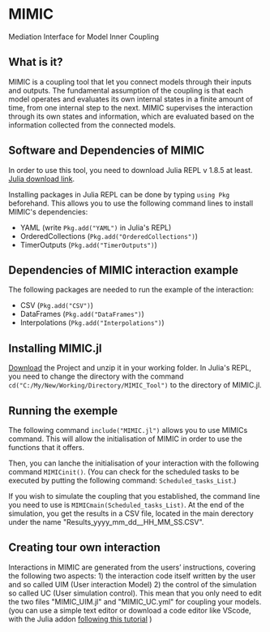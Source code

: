 # MIMIC
Mediation Interface for Model Inner Coupling

## What is it?
MIMIC is a coupling tool that let you connect models through their inputs and outputs.
The fundamental assumption of the coupling is that each model operates and evaluates its own internal states in a finite amount of time, from one internal step to the next. MIMIC supervises the interaction through its own states and information, which are evaluated based on the information collected from the connected models.


## Software and Dependencies of MIMIC
In order to use this tool, you need to download Julia REPL v 1.8.5 at least. [Julia download link](https://julialang.org/downloads/).

Installing packages in Julia REPL can be done by typing `using Pkg` beforehand. This allows you to use the following command lines to install MIMIC's dependencies:
- YAML (write `Pkg.add("YAML")` in Julia's REPL)
- OrderedCollections (`Pkg.add("OrderedCollections")`)
- TimerOutputs (`Pkg.add("TimerOutputs")`)

## Dependencies of MIMIC interaction example
The following packages are needed to run the example of the interaction:
- CSV (`Pkg.add("CSV")`)
- DataFrames (`Pkg.add("DataFrames")`)
- Interpolations (`Pkg.add("Interpolations")`)

## Installing MIMIC.jl
[Download](https://github.com/Houssem-Triki/MIMIC/archive/refs/heads/main.zip) the Project and unzip it in your working folder.
In Julia's REPL, you need to change the directory with the command `cd("C:/My/New/Working/Directory/MIMIC_Tool")` to the directory of MIMIC.jl. 


## Running the exemple

The following command `include("MIMIC.jl")` allows you to use MIMICs command. This will allow the initialisation of MIMIC in order to use the functions that it offers.

Then, you can lanche the initialisation of your interaction with the following command `MIMICinit()`. (You can check for the scheduled tasks to be executed by putting the following command: `Scheduled_tasks_List`.)

If you wish to simulate the coupling that you established, the command line you need to use is `MIMICmain(Scheduled_tasks_List)`.
At the end of the simulation, you get the results in a CSV file, located in the main derectory under the name  "Results_yyyy_mm_dd__HH_MM_SS.CSV".


## Creating tour own interaction
Interactions in MIMIC are generated from the users’ instructions, covering the following two aspects: 1) the interaction code itself written by the user and so called UIM (User interaction Model) 2) the control of the simulation so called UC (User simulation control). 
This mean that you only need to edit the two files "MIMIC_UIM.jl" and "MIMIC_UC.yml" for coupling your models. (you can use a simple text editor or download a code editor like VScode, with the Julia addon [following this tutorial](https://code.visualstudio.com/docs/languages/julia) )



